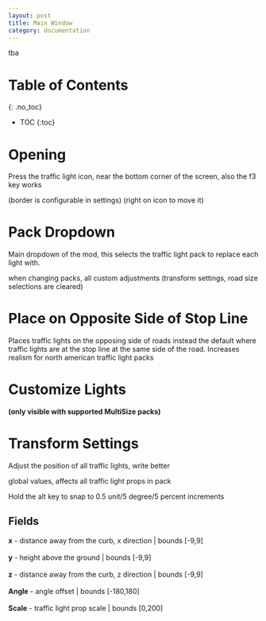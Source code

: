 ```yaml
---
layout: post
title: Main Window
category: documentation
---
```


tba

# Table of Contents
{: .no_toc}

* TOC
{:toc}


# Opening

Press the traffic light icon, near the bottom corner of the screen, also the f3 key works

(border is configurable in settings) (right on icon to move it)


# Pack Dropdown

Main dropdown of the mod, this selects the traffic light pack to replace each light with.

when changing packs, all custom adjustments (transform settings, road size selections are cleared)


# Place on Opposite Side of Stop Line

Places traffic lights on the opposing side of roads instead the default where traffic lights are at the stop line at the same side of the road. Increases realism for north american traffic light packs

# Customize Lights
**(only visible with supported MultiSize packs)** 


# Transform Settings 

Adjust the position of all traffic lights, write better

global values, affects all traffic light props in pack

Hold the alt key to snap to 0.5 unit/5 degree/5 percent increments


## Fields

**x** - distance away from the curb, x direction | bounds [-9,9]\
\
**y** - height above the ground | bounds [-9,9]\
\
**z** - distance away from the curb, z direction | bounds [-9,9]\
\
**Angle** - angle offset | bounds [-180,180]\
\
**Scale** - traffic light prop scale | bounds [0,200]
